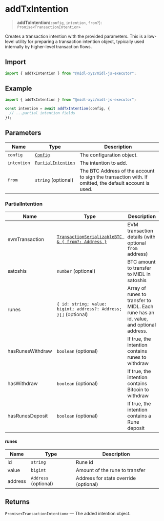 # addTxIntention

> **addTxIntention**(`config`, `intention`, `from?`): `Promise<TransactionIntention>`

Creates a transaction intention with the provided parameters. This is a low-level utility for preparing a transaction intention object, typically used internally by higher-level transaction flows.

## Import

```ts
import { addTxIntention } from "@midl-xyz/midl-js-executor";
```

## Example

```ts
import { addTxIntention } from "@midl-xyz/midl-js-executor";

const intention = await addTxIntention(config, {
  // ...partial intention fields
});
```

## Parameters

| Name        | Type                                    | Description                                                                                           |
| ----------- | --------------------------------------- | ----------------------------------------------------------------------------------------------------- |
| `config`    | [`Config`](../../reference/Config.md)   | The configuration object.                                                                             |
| `intention` | [`PartialIntention`](#partialintention) | The intention to add.                                                                                 |
| `from`      | `string` (optional)                     | The BTC Address of the account to sign the transaction with. If omitted, the default account is used. |


### PartialIntention

| Name             | Type                                                                 | Description                                                                           |
| ---------------- | -------------------------------------------------------------------- | ------------------------------------------------------------------------------------- |
| evmTransaction   | [`TransactionSerializableBTC & { from?: Address }`](#evmtransaction) | EVM transaction details (with optional `from` address)                                |
| satoshis         | `number` (optional)                                                  | BTC amount to transfer to MIDL in satoshis                                            |
| runes            | `{ id: string; value: bigint; address?: Address; }[]` (optional)     | Array of runes to transfer to MIDL. Each rune has an id, value, and optional address. |
| hasRunesWithdraw | `boolean` (optional)                                                 | If true, the intention contains runes to withdraw                                     |
| hasWithdraw      | `boolean` (optional)                                                 | If true, the intention contains Bitcoin to withdraw                                   |
| hasRunesDeposit  | `boolean` (optional)                                                 | If true, the intention contains a Rune deposit                                        |

#### runes

| Name    | Type                 | Description                           |
| ------- | -------------------- | ------------------------------------- |
| id      | `string`             | Rune id                               |
| value   | `bigint`             | Amount of the rune to transfer        |
| address | `Address` (optional) | Address for state override (optional) |


## Returns

`Promise<TransactionIntention>` — The added intention object.

